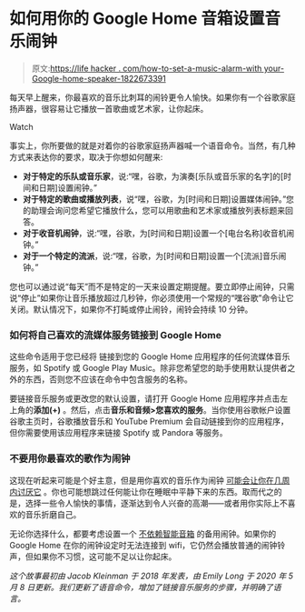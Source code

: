 # 如何用你的 Google Home 音箱设置音乐闹钟

> 原文:[https://life hacker . com/how-to-set-a-music-alarm-with your-Google-home-speaker-1822673391](https://lifehacker.com/how-to-set-a-music-alarm-with-your-google-home-speaker-1822673391)

每天早上醒来，你最喜欢的音乐比刺耳的闹铃更令人愉快。如果你有一个谷歌家庭扬声器，很容易让它播放一首歌曲或艺术家，让你起床。

Watch

事实上，你所要做的就是对着你的谷歌家庭扬声器喊一个语音命令。当然，有几种方式来表达你的要求，取决于你想如何醒来:

*   **对于特定的乐队或音乐家**，说:“嘿，谷歌，为演奏[乐队或音乐家的名字]的[时间和日期]设置闹钟。”
*   **对于特定的歌曲或播放列表**，说“嘿，谷歌，为[时间和日期]设置媒体闹钟。”您的助理会询问您希望它播放什么，您可以用歌曲和艺术家或播放列表标题来回答。
*   **对于收音机闹钟**，说:“嘿，谷歌，为[时间和日期]设置一个[电台名称]收音机闹钟。”
*   **对于一个特定的流派**，说:“嘿，谷歌，为[时间和日期]设置一个[流派]音乐闹钟。”

您也可以通过说“每天”而不是特定的一天来设置定期提醒。要立即停止闹钟，只需说“停止”如果你让音乐播放超过几秒钟，你必须使用一个常规的“嘿谷歌”命令让它关闭。默认情况下，如果你不打盹或停止闹铃，闹铃会持续 10 分钟。

### **如何将自己喜欢的流媒体服务链接到 Google Home**

这些命令适用于您已经将 链接到您的 Google Home 应用程序的任何流媒体音乐服务，如 Spotify 或 Google Play Music。除非您希望您的助手使用默认提供者之外的东西，否则您不应该在命令中包含服务的名称。

要链接音乐服务或更改您的默认设置，请打开 Google Home 应用程序并点击左上角的**添加(+)** 。然后，点击**音乐和音频>您喜欢的服务**。当你使用谷歌帐户设置谷歌主页时，谷歌播放音乐和 YouTube Premium 会自动链接到你的应用程序，但你需要使用该应用程序来链接 Spotify 或 Pandora 等服务。

### **不要用你最喜欢的歌作为闹钟**

这现在听起来可能是个好主意，但是用你喜欢的音乐作为闹钟 [可能会让你在几周内讨厌它](https://lifehacker.com/dont-set-your-alarm-to-your-favorite-song-1821886411) 。你也可能想跳过任何能让你在睡眠中平静下来的东西。取而代之的是，选择一些令人愉快的事情，逐渐达到令人兴奋的高潮——或者用你实际上不喜欢的音乐折磨自己。

无论你选择什么，都要考虑设置一个 [不依赖智能音箱](http://lifehacker.com/dont-rely-on-your-smart-speaker-as-your-only-alarm-cloc-1822238074#_ga=2.55164328.28751898.1517450821-258269408.1513265580) 的备用闹钟。如果你的 Google Home 在你的闹钟设定时无法连接到 wifi，它仍然会播放普通的闹钟铃声，但如果你不习惯，这可能不足以让你起床。

*这个故事最初由 Jacob Kleinman 于 2018 年发表，由 Emily Long 于 2020 年 5 月 8 日更新。我们更新了语音命令，增加了链接音乐服务的步骤，并明确了语言。*